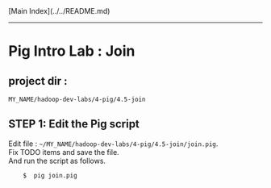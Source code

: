 <link rel='stylesheet' href='../../assets/css/main.css'/>
[Main Index](../../README.md)

-----

# Pig Intro Lab : Join

## project dir : 
`MY_NAME/hadoop-dev-labs/4-pig/4.5-join`


## STEP 1:  Edit the Pig script 
Edit file :    `~/MY_NAME/hadoop-dev-labs/4-pig/4.5-join/join.pig`.  
Fix TODO items and save the file.   
And run the script as follows.

```bash
    $  pig join.pig
```


